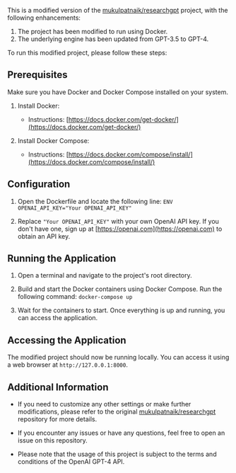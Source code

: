 This is a modified version of the [mukulpatnaik/researchgpt](https://github.com/mukulpatnaik/researchgpt) project, with the following enhancements:

1. The project has been modified to run using Docker.
2. The underlying engine has been updated from GPT-3.5 to GPT-4.

To run this modified project, please follow these steps:

## Prerequisites
Make sure you have Docker and Docker Compose installed on your system.

1. Install Docker:
   - Instructions: [https://docs.docker.com/get-docker/](https://docs.docker.com/get-docker/)

2. Install Docker Compose:
   - Instructions: [https://docs.docker.com/compose/install/](https://docs.docker.com/compose/install/)

## Configuration

1. Open the Dockerfile and locate the following line:
```ENV OPENAI_API_KEY="Your OPENAI_API_KEY"```

2. Replace `"Your OPENAI_API_KEY"` with your own OpenAI API key. If you don't have one, sign up at [https://openai.com](https://openai.com) to obtain an API key.

## Running the Application

1. Open a terminal and navigate to the project's root directory.

2. Build and start the Docker containers using Docker Compose. Run the following command:
```docker-compose up```

3. Wait for the containers to start. Once everything is up and running, you can access the application.

## Accessing the Application

The modified project should now be running locally. You can access it using a web browser at `http://127.0.0.1:8000`.

## Additional Information

- If you need to customize any other settings or make further modifications, please refer to the original [mukulpatnaik/researchgpt](https://github.com/mukulpatnaik/researchgpt) repository for more details.

- If you encounter any issues or have any questions, feel free to open an issue on this repository.

- Please note that the usage of this project is subject to the terms and conditions of the OpenAI GPT-4 API.